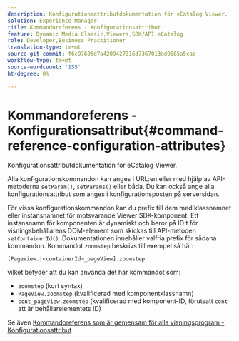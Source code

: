 ```yaml
---
description: Konfigurationsattributdokumentation för eCatalog Viewer.
solution: Experience Manager
title: Kommandoreferens - Konfigurationsattribut
feature: Dynamic Media Classic,Viewers,SDK/API,eCatalog
role: Developer,Business Practitioner
translation-type: tm+mt
source-git-commit: f6c97606d7a4209427316d7367013ad9585a5cae
workflow-type: tm+mt
source-wordcount: '155'
ht-degree: 0%

---
```



# Kommandoreferens - Konfigurationsattribut{#command-reference-configuration-attributes}

Konfigurationsattributdokumentation för eCatalog Viewer.

Alla konfigurationskommandon kan anges i URL:en eller med hjälp av API-metoderna `setParam()`, `setParams()` eller båda. Du kan också ange alla konfigurationsattribut som anges i konfigurationsposten på serversidan.

För vissa konfigurationskommandon kan du prefix till dem med klassnamnet eller instansnamnet för motsvarande Viewer SDK-komponent. Ett instansnamn för komponenten är dynamiskt och beror på ID:t för visningsbehållarens DOM-element som skickas till API-metoden `setContainerId()`. Dokumentationen innehåller valfria prefix för sådana kommandon. Kommandot `zoomstep` beskrivs till exempel så här:

`[PageView.|<containerId>_pageView].zoomstep`

vilket betyder att du kan använda det här kommandot som:

* `zoomstep` (kort syntax)
* `PageView.zoomstep` (kvalificerad med komponentklassnamn)
* `cont_pageView.zoomstep` (kvalificerad med komponent-ID, förutsatt  `cont` att är behållarelementets ID)

Se även [Kommandoreferens som är gemensam för alla visningsprogram - Konfigurationsattribut](../../../r-html5-viewer-20-cmdref-configattrib/r-html5-viewer-20-cmdref-configattrib.md#concept-850e0f2c49b949deb7cfbfd330d329bd)
